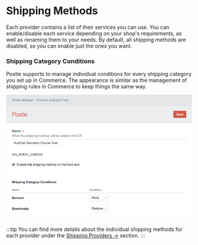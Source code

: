 # Shipping Methods

Each provider contains a list of their services you can use. You can enable/disable each service depending on your shop's requirements, as well as renaming them to your needs. By default, all shipping methods are disabled, so you can enable just the ones you want.

### Shipping Category Conditions

Postie supports to manage individual conditions for every shipping category you set up in Commerce. The appearance is similar as the management of shipping rules in Commerce to keep things the same way.

![Shipping Methods](/docs/screenshots/shipping-methods.png)

:::tip
You can find more details about the individual shipping methods for each provider under the [Shipping Providers →](docs:shipping-providers) section.
:::